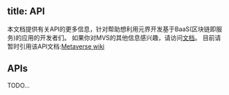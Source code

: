 title: API
---
本文档提供有关API的更多信息，针对帮助想利用元界开发基于BaaS(区块链即服务)的应用的开发者们。
如果你对MVS的其他信息感兴趣，请访问[文档](/zh-cn/docs/)。
目前请暂时引用该API文档:[Metaverse wiki](https://github.com/mvs-org/metaverse/wiki/Metaverse-API-Call-List)

## APIs
TODO...
